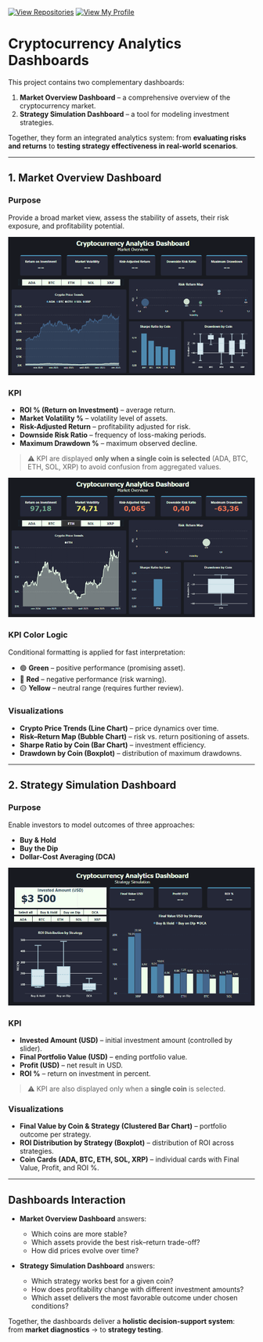 [![View Repositories](https://img.shields.io/badge/View-My_Repositories-blue?logo=GitHub)](https://github.com/Yulia-Momotyuk?tab=repositories)
[![View My Profile](https://img.shields.io/badge/View-My_Profile-green?logo=GitHub)](https://github.com/Yulia-Momotyuk)
# Cryptocurrency Analytics Dashboards  

This project contains two complementary dashboards:  
1. **Market Overview Dashboard** – a comprehensive overview of the cryptocurrency market.  
2. **Strategy Simulation Dashboard** – a tool for modeling investment strategies.  

Together, they form an integrated analytics system: from **evaluating risks and returns** to **testing strategy effectiveness in real-world scenarios**.  

---

## 1. Market Overview Dashboard  

### Purpose  
Provide a broad market view, assess the stability of assets, their risk exposure, and profitability potential.  

![Market Overview](screenshots/market_overview.PNG)  

### KPI  
- **ROI % (Return on Investment)** – average return.  
- **Market Volatility %** – volatility level of assets.  
- **Risk-Adjusted Return** – profitability adjusted for risk.  
- **Downside Risk Ratio** – frequency of loss-making periods.  
- **Maximum Drawdown %** – maximum observed decline.  

> ⚠️ KPI are displayed **only when a single coin is selected** (ADA, BTC, ETH, SOL, XRP) to avoid confusion from aggregated values.  

![Market Overview](screenshots/market_overview_2.PNG)  

### KPI Color Logic  
Conditional formatting is applied for fast interpretation:  
- 🟢 **Green** – positive performance (promising asset).  
- 🔴 **Red** – negative performance (risk warning).  
- 🟡 **Yellow** – neutral range (requires further review).  

### Visualizations  
- **Crypto Price Trends (Line Chart)** – price dynamics over time.  
- **Risk–Return Map (Bubble Chart)** – risk vs. return positioning of assets.  
- **Sharpe Ratio by Coin (Bar Chart)** – investment efficiency.  
- **Drawdown by Coin (Boxplot)** – distribution of maximum drawdowns.  

---

## 2. Strategy Simulation Dashboard  

### Purpose  
Enable investors to model outcomes of three approaches:  
- **Buy & Hold**  
- **Buy the Dip**  
- **Dollar-Cost Averaging (DCA)**  

![Strategy Simulation](screenshots/strategy_simulation.PNG)

### KPI  
- **Invested Amount (USD)** – initial investment amount (controlled by slider).  
- **Final Portfolio Value (USD)** – ending portfolio value.  
- **Profit (USD)** – net result in USD.  
- **ROI %** – return on investment in percent.  

> ⚠️ KPI are also displayed only when a **single coin** is selected.  

### Visualizations  
- **Final Value by Coin & Strategy (Clustered Bar Chart)** – portfolio outcome per strategy.  
- **ROI Distribution by Strategy (Boxplot)** – distribution of ROI across strategies.  
- **Coin Cards (ADA, BTC, ETH, SOL, XRP)** – individual cards with Final Value, Profit, and ROI %.  

---

## Dashboards Interaction  

- **Market Overview Dashboard** answers:  
  - Which coins are more stable?  
  - Which assets provide the best risk–return trade-off?  
  - How did prices evolve over time?  

- **Strategy Simulation Dashboard** answers:  
  - Which strategy works best for a given coin?  
  - How does profitability change with different investment amounts?  
  - Which asset delivers the most favorable outcome under chosen conditions?  

 Together, the dashboards deliver a **holistic decision-support system**:  
from **market diagnostics** → to **strategy testing**.  
